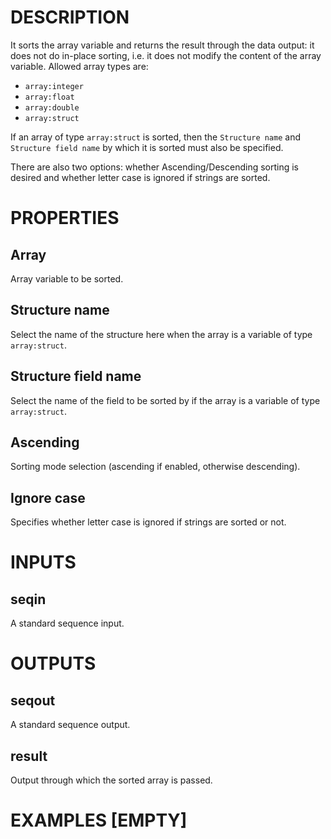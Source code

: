 # DESCRIPTION

It sorts the array variable and returns the result through the data output: it does not do in-place sorting, i.e. it does not modify the content of the array variable. Allowed array types are:

-   `array:integer`
-   `array:float`
-   `array:double`
-   `array:struct`

If an array of type `array:struct` is sorted, then the `Structure name` and `Structure field name` by which it is sorted must also be specified.

There are also two options: whether Ascending/Descending sorting is desired and whether letter case is ignored if strings are sorted.

# PROPERTIES

## Array

Array variable to be sorted.

## Structure name

Select the name of the structure here when the array is a variable of type `array:struct`.

## Structure field name

Select the name of the field to be sorted by if the array is a variable of type `array:struct`.

## Ascending

Sorting mode selection (ascending if enabled, otherwise descending).

## Ignore case

Specifies whether letter case is ignored if strings are sorted or not.

# INPUTS

## seqin

A standard sequence input.

# OUTPUTS

## seqout

A standard sequence output.

## result

Output through which the sorted array is passed.

# EXAMPLES [EMPTY]
